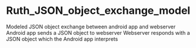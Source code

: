 # Ruth_JSON_object_exchange_model
Modeled JSON object exchange between android app and webserver
Android app sends a JSON object to webserver
Webserver responds with a JSON object which the Android app interprets
